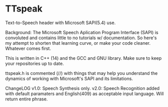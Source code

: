 # TTspeak
Text-to-Speech header with Microsoft SAPI(5.4) use.

Background:
    The Microsoft Speech Aplication Program Interface (SAPI) is convoluted and contains little to no tutorials w/ documentation. So here's my attempt to shorten that learning curve, or make your code cleaner. Whatever comes first.

This is written in C++ (14) and the GCC and GNU library. Make sure to keep your
repositories up to date.

ttspeak.h is commented (//) with things that may help you understand the dynamics of
working with Microsoft's SAPI and its limitations.

ChangeLOG
v1.0: Speech Synthesis only.
v2.0: Speech Recognition added with default paramaters and English(409) as acceptable input language. Will return entire phrase.
